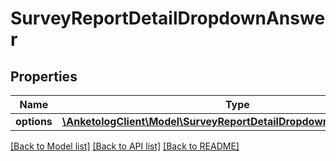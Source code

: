 # SurveyReportDetailDropdownAnswer

## Properties
Name | Type | Description | Notes
------------ | ------------- | ------------- | -------------
**options** | [**\AnketologClient\Model\SurveyReportDetailDropdownAnswerOptions[]**](SurveyReportDetailDropdownAnswerOptions.md) |  | 

[[Back to Model list]](../README.md#documentation-for-models) [[Back to API list]](../README.md#documentation-for-api-endpoints) [[Back to README]](../README.md)


